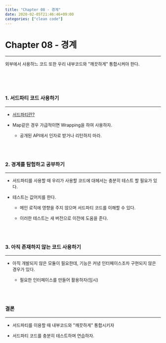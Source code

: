 ```yaml
---
title: "Chapter 08 - 경계"
date: 2020-02-05T21:46:46+09:00
categories: ["clean code"]
---
```



# Chapter 08 - 경계
***

외부에서 사용하느 코드 또한 우리 내부코드와 "깨끗하게" 통합시켜야 한다.

<br><br><br>

### 1. 서드파티 코드 사용하기
***

- [서드파티란?](https://tuhbm.github.io/2018/01/26/thirdParty/)

- Map같은 경우 가급적이면 Wrapping을 하여 사용하자.

  - 공개된 API에서 인자로 받거나 리턴하지 마라.

<br><br>

### 2. 경계를 탐험하고 공부하기
***

- 서드파티를 사용할 때 우리가 사용할 코드에 대헤서는 충분히 테스트 할 필요가 있다.

- 테스트는 값어치를 한다.

  - 메인 로직에 영향을 주지 않으며 서드파티 코드를 이해할 수 있다.

  - 이러한 테스트는 새 버전으로 이전에 도움을 준다.

<br><br>

### 3. 아직 존재하지 않는 코드 사용하기
***

- 아직 개발되지 않은 모듈이 필요한데, 기능은 커녕 인터페이스조차 구현되지 않은 경우가 있다.

   -  필요한 인터페이스를 만들어 활용하자(임시)

<br><br>

### 결론
***

- 서드파티를 이용할 때 내부코드와 "깨끗하게" 통합시키자

- 서드파티 코드를 충분히 테스트하며 연습하자.

